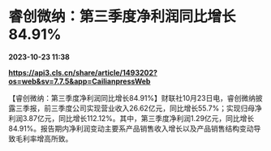 # 睿创微纳：第三季度净利润同比增长84.91%

**2023-10-23 11:38**

**https://api3.cls.cn/share/article/1493202?os=web&sv=7.7.5&app=CailianpressWeb**

【睿创微纳：第三季度净利润同比增长84.91%】财联社10月23日电，睿创微纳披露三季报，前三季度公司实现营业收入26.62亿元，同比增长55.7%；实现归母净利润3.87亿元，同比增长112.12%。其中，第三季度净利润1.29亿元，同比增长84.91%。报告期内净利润变动主要系产品销售收入增长以及产品销售结构变动导致毛利率增高所致。